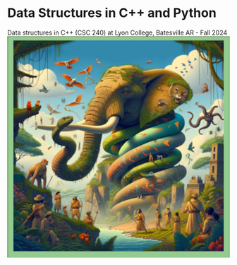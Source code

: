 # Data Structures in C++ and Python
Data structures in C++ (CSC 240) at Lyon College, Batesville AR - Fall 2024
![poster](./img/poster.png)